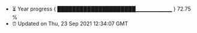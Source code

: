 - ⏳ Year progress { █████████████████████▁▁▁▁▁▁▁▁▁ } 72.75 %
- ⏰ Updated on Thu, 23 Sep 2021 12:34:07 GMT

